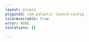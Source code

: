 ```yaml
---
layout: plugin
pluginId: com.palantir.launch-config
isJarAvailable: true
error: NONE
violations: []

---
```

